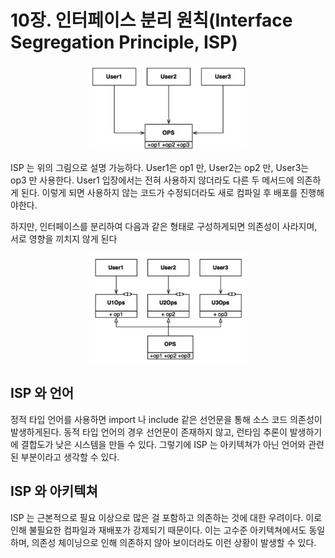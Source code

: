 # 10장. 인터페이스 분리 원칙(Interface Segregation Principle, ISP)

<p align="center"><img src="./img/9.png" width="50%"></p>

ISP 는 위의 그림으로 설명 가능하다. User1은 op1 만, User2는 op2 만, User3는 op3 만 사용한다.
User1 입장에서는 전혀 사용하지 않더라도 다른 두 메서드에 의존하게 된다. 이렇게 되면 사용하지
않는 코드가 수정되더라도 새로 컴파일 후 배포를 진행해야한다.

하지만, 인터페이스를 분리하여 다음과 같은 형태로 구성하게되면 의존성이 사라지며, 서로 영향을 끼치지 않게 된다

<p align="center"><img src="./img/10.png" width="50%"></p>

## ISP 와 언어

정적 타입 언어를 사용하면 import 나 include 같은 선언문을 통해 소스 코드 의존성이 발생하게된다.
동적 타입 언어의 경우 선언문이 존재하지 않고, 런타임 추론이 발생하기에 결합도가 낮은 시스템을 만들 수 있다.
그렇기에 ISP 는 아키텍쳐가 아닌 언어와 관련된 부분이라고 생각할 수 있다.

## ISP 와 아키텍쳐

ISP 는 근본적으로 필요 이상으로 많은 걸 포함하고 의존하는 것에 대한 우려이다. 이로 인해 불필요한 컴파일과 재배포가 강제되기 때문이다.
이는 고수준 아키텍쳐에서도 동일하며, 의존성 체이닝으로 인해 의존하지 않아 보이더라도 이런 상황이 발생할 수 있다.